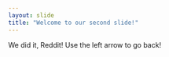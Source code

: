 ```yaml
---
layout: slide
title: "Welcome to our second slide!"
---
```

We did it, Reddit!
Use the left arrow to go back!
